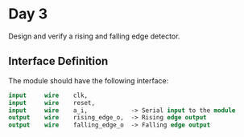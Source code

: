 # Day 3
Design and verify a rising and falling edge detector.

## Interface Definition
The module should have the following interface:

```systemverilog
input     wire    clk,
input     wire    reset,
input     wire    a_i,            -> Serial input to the module
output    wire    rising_edge_o,  -> Rising edge output
output    wire    falling_edge_o  -> Falling edge output
```